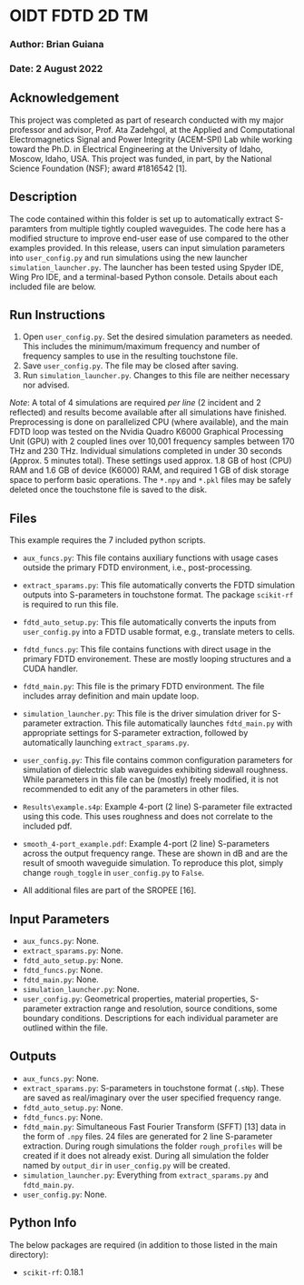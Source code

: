 # OIDT FDTD 2D TM
### Author: Brian Guiana
### Date: 2 August 2022

## Acknowledgement
This project was completed as part of research conducted with my major professor and advisor, Prof. Ata Zadehgol, at the Applied and Computational Electromagnetics Signal and Power Integrity (ACEM-SPI) Lab while working toward the Ph.D. in Electrical Engineering at the University of Idaho, Moscow, Idaho, USA. This project was funded, in part, by the National Science Foundation (NSF); award #1816542 [1].

## Description
The code contained within this folder is set up to automatically extract S-paramters from multiple tightly coupled waveguides. The code here has a modified structure to improve end-user ease of use compared to the other examples provided. In this release, users can input simulation parameters into `user_config.py` and run simulations using the new launcher `simulation_launcher.py`. The launcher has been tested using Spyder IDE, Wing Pro IDE, and a terminal-based Python console. Details about each included file are below.

## Run Instructions
1. Open `user_config.py`. Set the desired simulation parameters as needed. This includes the minimum/maximum frequency and number of frequency samples to use in the resulting touchstone file.
2. Save `user_config.py`. The file may be closed after saving.
3. Run `simulation_launcher.py`. Changes to this file are neither necessary nor advised.

*Note*: A total of 4 simulations are required _*per line*_ (2 incident and 2 reflected) and results become available after all simulations have finished. Preprocessing is done on parallelized CPU (where available), and the main FDTD loop was tested on the Nvidia Quadro K6000 Graphical Processing Unit (GPU) with 2 coupled lines over 10,001 frequency samples between 170 THz and 230 THz. Individual simulations completed in under 30 seconds (Approx. 5 minutes total). These settings used approx. 1.8 GB of host (CPU) RAM and 1.6 GB of device (K6000) RAM, and required 1 GB of disk storage space to perform basic operations. The `*.npy` and `*.pkl` files may be safely deleted once the touchstone file is saved to the disk.

## Files
This example requires the 7 included python scripts.
- `aux_funcs.py`: This file contains auxiliary functions with usage cases outside the primary FDTD environment, i.e., post-processing.
- `extract_sparams.py`: This file automatically converts the FDTD simulation outputs into S-parameters in touchstone format. The package `scikit-rf` is required to run this file.
- `fdtd_auto_setup.py`: This file automatically converts the inputs from `user_config.py` into a FDTD usable format, e.g., translate meters to cells.
- `fdtd_funcs.py`: This file contains functions with direct usage in the primary FDTD environement. These are mostly looping structures and a CUDA handler.
- `fdtd_main.py`: This file is the primary FDTD environment. The file includes array definition and main update loop.
- `simulation_launcher.py`: This file is the driver simulation driver for S-parameter extraction. This file automatically launches `fdtd_main.py` with appropriate settings for S-parameter extraction, followed by automatically launching `extract_sparams.py`.
- `user_config.py`: This file contains common configuration parameters for simulation of dielectric slab waveguides exhibiting sidewall roughness. While parameters in this file can be (mostly) freely modified, it is not recommended to edit any of the parameters in other files.
- `Results\example.s4p`: Example 4-port (2 line) S-parameter file extracted using this code. This uses roughness and does not correlate to the included pdf.
- `smooth_4-port_example.pdf`: Example 4-port (2 line) S-parameters across the output frequency range. These are shown in dB and are the result of smooth waveguide simulation. To reproduce this plot, simply change `rough_toggle` in `user_config.py` to `False`.

- All additional files are part of the SROPEE [16].

## Input Parameters
- `aux_funcs.py`: None.
- `extract_sparams.py`: None.
- `fdtd_auto_setup.py`: None.
- `fdtd_funcs.py`: None.
- `fdtd_main.py`: None.
- `simulation_launcher.py`: None.
- `user_config.py`: Geometrical properties, material properties, S-parameter extraction range and resolution, source conditions, some boundary conditions. Descriptions for each individual parameter are outlined within the file.

## Outputs
- `aux_funcs.py`: None.
- `extract_sparams.py`: S-parameters in touchstone format (`.sNp`). These are saved as real/imaginary over the user specified frequency range.
- `fdtd_auto_setup.py`: None.
- `fdtd_funcs.py`: None.
- `fdtd_main.py`: Simultaneous Fast Fourier Transform (SFFT) [13] data in the form of `.npy` files. 24 files are generated for 2 line S-parameter extraction. During rough simulations the folder `rough_profiles` will be created if it does not already exist. During all simulation the folder named by `output_dir` in `user_config.py` will be created.
- `simulation_launcher.py`: Everything from `extract_sparams.py` and `fdtd_main.py`.
- `user_config.py`: None.

## Python Info
The below packages are required (in addition to those listed in the main directory):
- `scikit-rf`: 0.18.1

